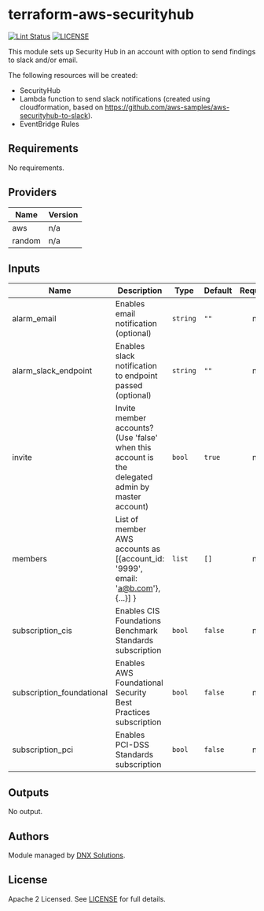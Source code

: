 # terraform-aws-securityhub

[![Lint Status](https://github.com/DNXLabs/terraform-aws-securityhub/workflows/Lint/badge.svg)](https://github.com/DNXLabs/terraform-aws-securityhub/actions)
[![LICENSE](https://img.shields.io/github/license/DNXLabs/terraform-aws-securityhub)](https://github.com/DNXLabs/terraform-aws-securityhub/blob/master/LICENSE)

This module sets up Security Hub in an account with option to send findings to slack and/or email.

The following resources will be created:
 
 - SecurityHub
 - Lambda function to send slack notifications (created using cloudformation, based on https://github.com/aws-samples/aws-securityhub-to-slack).
 - EventBridge Rules

<!--- BEGIN_TF_DOCS --->

## Requirements

No requirements.

## Providers

| Name | Version |
|------|---------|
| aws | n/a |
| random | n/a |

## Inputs

| Name | Description | Type | Default | Required |
|------|-------------|------|---------|:--------:|
| alarm\_email | Enables email notification (optional) | `string` | `""` | no |
| alarm\_slack\_endpoint | Enables slack notification to endpoint passed (optional) | `string` | `""` | no |
| invite | Invite member accounts? (Use 'false' when this account is the delegated admin by master account) | `bool` | `true` | no |
| members | List of member AWS accounts as [{account\_id: '9999', email: 'a@b.com'}, {...}] } | `list` | `[]` | no |
| subscription\_cis | Enables CIS Foundations Benchmark Standards subscription | `bool` | `false` | no |
| subscription\_foundational | Enables AWS Foundational Security Best Practices subscription | `bool` | `false` | no |
| subscription\_pci | Enables PCI-DSS Standards subscription | `bool` | `false` | no |

## Outputs

No output.

<!--- END_TF_DOCS --->

## Authors

Module managed by [DNX Solutions](https://github.com/DNXLabs).

## License

Apache 2 Licensed. See [LICENSE](https://github.com/DNXLabs/terraform-aws-sns/blob/master/LICENSE) for full details.
